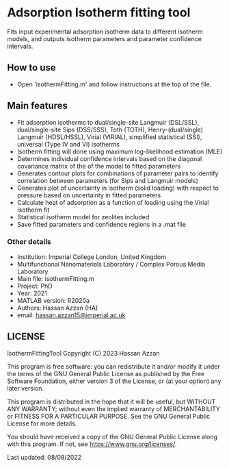 # Adsorption Isotherm fitting tool

Fits input experimental adsorption isotherm data to different isotherm models, and outputs isotherm parameters and parameter confidence intervals.

## How to use
- Open 'isothermFitting.m' and follow instructions at the top of the file.

## Main features

- Fit adsorption isotherms to dual/single-site Langmuir (DSL/SSL), dual/single-site Sips (DSS/SSS), Toth (TOTH), Henry-(dual/single) Langmuir (HDSL/HSSL), Virial (VIRIAL), simplified statistical (SSI), universal (Type IV and VI) isotherms
- Isotherm fitting will done using maximum log-likelihood estimation (MLE)
- Determines individual confidence intervals based on the diagonal covariance matrix of the of the model to fitted parameters
- Generates contour plots for combinations of parameter pairs to identify correlation between parameters (for Sips and Langmuir models)
- Generates plot of uncertainty in isotherm (solid loading) with respect to pressure based on uncertainty in fitted parameters
- Calculate heat of adsorption as a function of loading using the Virial isotherm fit
- Statistical isotherm model for zeolites included
- Save fitted parameters and confidence regions in a .mat file

### Other details
- Institution: Imperial College London, United Kingdom
- Multifunctional Nanomaterials Laboratory / Complex Porous Media Laboratory
- Main file: isothermFitting.m
- Project: PhD
- Year: 2021
- MATLAB version: R2020a
- Authors: Hassan Azzan (HA)
- email: hassan.azzan15@imperial.ac.uk

## LICENSE
IsothermFittingTool
Copyright (C) 2023  Hassan Azzan

This program is free software: you can redistribute it and/or modify
it under the terms of the GNU General Public License as published by
the Free Software Foundation, either version 3 of the License, or
(at your option) any later version.

This program is distributed in the hope that it will be useful,
but WITHOUT ANY WARRANTY; without even the implied warranty of
MERCHANTABILITY or FITNESS FOR A PARTICULAR PURPOSE.  See the
GNU General Public License for more details.

You should have received a copy of the GNU General Public License
along with this program.  If not, see <https://www.gnu.org/licenses/>.

Last updated: 08/08/2022
